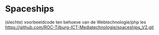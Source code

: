 # Spaceships
(slechte) voorbeeldcode ten behoeve van de Webtechnologie/php les
https://github.com/ROC-Tilburg-ICT-Mediatechnologie/spaceships_V2.git